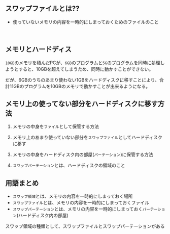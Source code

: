 ## スワップファイルとは??

- 使っていないメモリの内容を一時的にしまっておくためのファイルのこと

<br>

## メモリとハードディス

`10GB`のメモリを積んだPCが、`6GB`のプログラムと`5G`のプログラムを同時に処理しようとすると、10GBを超えてしまうため、同時に動かすことができない。

だが、6GBのうちのあまり使わない1GBをハードディスクに移すことにより、合計11GBのプログラムを10GBのメモリで動かすことが出来るようになる。

## メモリ上の使ってない部分をハードディスクに移す方法

1. メモリの中身を`ファイル`として保管する方法
  1. メモリ上のあまり使っていない部分を`スワップファイル`としてハードディスクに移す

2. メモリの中身をハードディスク内の部屋(`パーテーション`)に保管する方法
  1. `スワップパーテーション`とは、ハードディスクの領域のこと

## 用語まとめ

- `スワップ領域`とは、メモリの内容を一時的にしまっておく場所
- `スワップファイル`とは、メモリの内容を一時的にしまっておくファイル
- `スワップパーテーション`とは、メモリの内容を一時的にしまっておく`パーテーション`(ハードディスク内の部屋)

スワップ領域の種類として、スワップファイルとスワップパーテーションがある